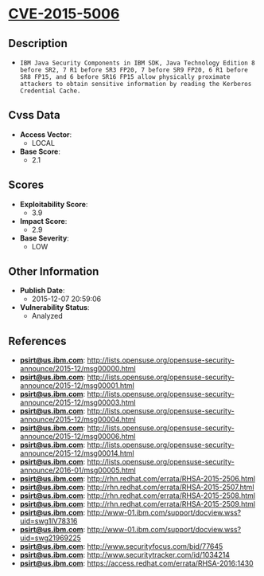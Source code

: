 
# [CVE-2015-5006](http://lists.opensuse.org/opensuse-security-announce/2015-12/msg00000.html)

## Description

- `IBM Java Security Components in IBM SDK, Java Technology Edition 8 before SR2, 7 R1 before SR3 FP20, 7 before SR9 FP20, 6 R1 before SR8 FP15, and 6 before SR16 FP15 allow physically proximate attackers to obtain sensitive information by reading the Kerberos Credential Cache.`

## Cvss Data

- **Access Vector**:
  - LOCAL
- **Base Score**:
  - 2.1

## Scores

- **Exploitability Score**:
  - 3.9
- **Impact Score**:
  - 2.9
- **Base Severity**:
  - LOW

## Other Information

- **Publish Date**:
  - 2015-12-07 20:59:06
- **Vulnerability Status**:
  - Analyzed

## References

- **psirt@us.ibm.com**: http://lists.opensuse.org/opensuse-security-announce/2015-12/msg00000.html
- **psirt@us.ibm.com**: http://lists.opensuse.org/opensuse-security-announce/2015-12/msg00001.html
- **psirt@us.ibm.com**: http://lists.opensuse.org/opensuse-security-announce/2015-12/msg00003.html
- **psirt@us.ibm.com**: http://lists.opensuse.org/opensuse-security-announce/2015-12/msg00004.html
- **psirt@us.ibm.com**: http://lists.opensuse.org/opensuse-security-announce/2015-12/msg00006.html
- **psirt@us.ibm.com**: http://lists.opensuse.org/opensuse-security-announce/2015-12/msg00014.html
- **psirt@us.ibm.com**: http://lists.opensuse.org/opensuse-security-announce/2016-01/msg00005.html
- **psirt@us.ibm.com**: http://rhn.redhat.com/errata/RHSA-2015-2506.html
- **psirt@us.ibm.com**: http://rhn.redhat.com/errata/RHSA-2015-2507.html
- **psirt@us.ibm.com**: http://rhn.redhat.com/errata/RHSA-2015-2508.html
- **psirt@us.ibm.com**: http://rhn.redhat.com/errata/RHSA-2015-2509.html
- **psirt@us.ibm.com**: http://www-01.ibm.com/support/docview.wss?uid=swg1IV78316
- **psirt@us.ibm.com**: http://www-01.ibm.com/support/docview.wss?uid=swg21969225
- **psirt@us.ibm.com**: http://www.securityfocus.com/bid/77645
- **psirt@us.ibm.com**: http://www.securitytracker.com/id/1034214
- **psirt@us.ibm.com**: https://access.redhat.com/errata/RHSA-2016:1430
